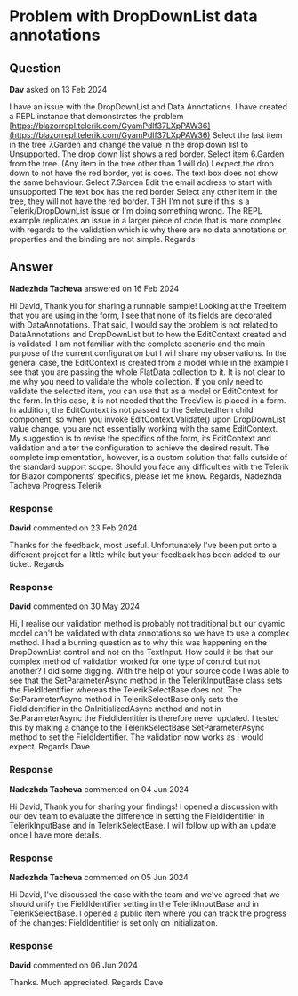 # Problem with DropDownList data annotations

## Question

**Dav** asked on 13 Feb 2024

I have an issue with the DropDownList and Data Annotations. I have created a REPL instance that demonstrates the problem [https://blazorrepl.telerik.com/GyamPdlf37LXpPAW36](https://blazorrepl.telerik.com/GyamPdlf37LXpPAW36) Select the last item in the tree 7.Garden and change the value in the drop down list to Unsupported. The drop down list shows a red border. Select item 6.Garden from the tree. (Any item in the tree other than 1 will do) I expect the drop down to not have the red border, yet is does. The text box does not show the same behaviour. Select 7.Garden Edit the email address to start with unsupported The text box has the red border Select any other item in the tree, they will not have the red border. TBH I'm not sure if this is a Telerik/DropDownList issue or I'm doing something wrong. The REPL example replicates an issue in a larger piece of code that is more complex with regards to the validation which is why there are no data annotations on properties and the binding are not simple. Regards

## Answer

**Nadezhda Tacheva** answered on 16 Feb 2024

Hi David, Thank you for sharing a runnable sample! Looking at the TreeItem that you are using in the form, I see that none of its fields are decorated with DataAnnotations. That said, I would say the problem is not related to DataAnnotations and DropDownList but to how the EditContext created and is validated. I am not familiar with the complete scenario and the main purpose of the current configuration but I will share my observations. In the general case, the EditContext is created from a model while in the example I see that you are passing the whole FlatData collection to it. It is not clear to me why you need to validate the whole collection. If you only need to validate the selected item, you can use that as a model or EditContext for the form. In this case, it is not needed that the TreeView is placed in a form. In addition, the EditContext is not passed to the SelectedItem child component, so when you invoke EditContext.Validate() upon DropDownList value change, you are not essentially working with the same EditContext. My suggestion is to revise the specifics of the form, its EditContext and validation and alter the configuration to achieve the desired result. The complete implementation, however, is a custom solution that falls outside of the standard support scope. Should you face any difficulties with the Telerik for Blazor components' specifics, please let me know. Regards, Nadezhda Tacheva Progress Telerik

### Response

**David** commented on 23 Feb 2024

Thanks for the feedback, most useful. Unfortunately I've been put onto a different project for a little while but your feedback has been added to our ticket. Regards

### Response

**David** commented on 30 May 2024

Hi, I realise our validation method is probably not traditional but our dyamic model can't be validated with data annotations so we have to use a complex method. I had a burning question as to why this was happening on the DropDownList control and not on the TextInput. How could it be that our complex method of validation worked for one type of control but not another? I did some digging. With the help of your source code I was able to see that the SetParameterAsync method in the TelerikInputBase class sets the FieldIdentifier whereas the TelerikSelectBase does not. The SetParameterAsync method in TelerikSelectBase only sets the FieldIdentifier in the OnInitializedAsync method and not in SetParameterAsync the FieldIdentitier is therefore never updated. I tested this by making a change to the TelerikSelectBase SetParameterAsync method to set the FieldIdentifier. The validation now works as I would expect. Regards Dave

### Response

**Nadezhda Tacheva** commented on 04 Jun 2024

Hi David, Thank you for sharing your findings! I opened a discussion with our dev team to evaluate the difference in setting the FieldIdentifier in TelerikInputBase and in TelerikSelectBase. I will follow up with an update once I have more details.

### Response

**Nadezhda Tacheva** commented on 05 Jun 2024

Hi David, I've discussed the case with the team and we've agreed that we should unify the FieldIdentifier setting in the TelerikInputBase and in TelerikSelectBase. I opened a public item where you can track the progress of the changes: FieldIdentifier is set only on initialization.

### Response

**David** commented on 06 Jun 2024

Thanks. Much appreciated. Regards Dave
